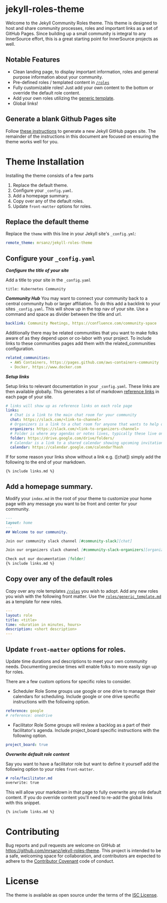 # jekyll-roles-theme

Welcome to the Jekyll Community Roles theme.  This theme is designed to host and share community processes, roles and important links as a set of GitHub Pages.  Since building up a small community is integral to any InnerSource effort, this is a great starting point for InnerSource projects as well.

## Notable Features

* Clean landing page, to display important information, roles and general purpose information about your community.
* Pre-defined roles / templated content in [`/roles`](/roles)
* Fully customizable roles!  Just add your own content to the bottom or override the default role content.
* Add your own roles utilizing the [generic template](/roles/generic_template.md). 
* Global links!

## Generate a blank Github Pages site

Follow [these instructions](newsite.md) to generate a new Jekyll GitHub pages site.  The remainder of the instructions in this document are focused on ensuring the theme works well for you.

# Theme Installation

Installing the theme consists of a few parts

1. Replace the default theme.
1. Configure your `_config.yaml`.
1. Add a homepage summary.
1. Copy over any of the default roles.
1. Update `front-matter` options for roles.

## Replace the default theme

Replace the `theme` with this line in your Jekyll site's `_config.yml`:

```yaml
remote_theme: mrsanz/jekyll-roles-theme
```

## Configure your `_config.yaml`


***Configure the title of your site***

Add a title to your site in the `_config.yaml`
```
title: Kubernetes Community
```

***Community Hub***
You may want to connect your community back to a central community hub or larger affiliation.  To do this add a backlink to your sites `_config.yaml`.  This will show up in the top nav of your site. Use a command and space as divider between the title and url.

```yaml
backlink: Community Meetings, https://confluence.com/community-space
```

Additionally there may be related communities that you want to make folks aware of as they depend upon or co-labor with your project.  To include links to these communities pages add them with the related_communities configuration.

```yaml
related_communities:
  - AWS Containers, https://pages.github.com/aws-containers-community
  - Docker, https://www.docker.com
```

***Setup links***

Setup links to relevant documentation in your `_config.yaml`.  These links are then available globally.  This generates a list of markdown [reference links](https://daringfireball.net/projects/markdown/syntax#link) in each page of your site.  

```yaml
# links will show up as reference links on each role page
links:
  # Chat is a link to the main chat room for your community
  chat: https://slack.com/<link-to-channel>
  # Organizers is a link to a chat room for anyone that wants to help organize a community. (optional)
  organizers: https://slack.com/<link-to-organizers-channel>
  # Folder is where any agendas or notes lives, typically these live on Google Drive or Microsoft OneDrive, but they could be a GitHub wiki.
  folder: https://drive.google.com/drive/folders/
  # Calendar is a link to a shared calendar showing upcoming invitations.
  calendar: https://calendar.google.com/calendar?hash
```

If for some reason your links show without a link e.g. ([chat]) simply add the following to the end of your markdown.
```
{% include links.md %}
```

## Add a homepage summary.

Modify your `index.md` in the root of your theme to customize your home page with any message you want to be front and center for your community.
``` md
---
layout: home
---
## Welcome to our community.  

Join our community slack channel [#community-slack][chat]

Join our organizers slack channel [#community-slack-organizers][organizers]

Check out our documentation [folder]
{% include links.md %}
```

## Copy over any of the default roles

Copy over any role templates [`/roles`](/roles) you wish to adopt.  Add any new roles you wish with the following front matter.  Use the [`roles/generic_template.md`](roles/generic_template.md) as a template for new roles.

```yaml
---
layout: role
title: <title>
time: <duration in minutes, hours>
description: <short description>
---
```

## Update `front-matter` options for roles.

Update time durations and descriptions to meet your own community needs.  Documenting precise times will enable folks to more easily sign up for roles.  

There are a few custom options for specific roles to consider.

- Scheduler Role
  Some groups use google or one drive to manage their calendars for scheduling.  Include google or one drive specific instructions with the following option.
``` yaml
reference: google
# reference: onedrive
```

- Facilitator Role
  Some groups will review a backlog as a part of their facilitator's agenda.  Include project_board specific instructions with the following option.
```yaml
project_board: true
``` 

***Overwrite default role content***

Say you want to have a facilitator role but want to define it yourself  add the following option to your roles `front-matter`.
```md
# role/facilitator.md
overwrite: true
```

This will allow your markdown in that page to fully overwrite any role default content.  If you do override content you'll need to re-add the global links with this snippet.
```
{% include links.md %}
```

# Contributing

Bug reports and pull requests are welcome on GitHub at https://github.com/mrsanz/jekyll-roles-theme. This project is intended to be a safe, welcoming space for collaboration, and contributors are expected to adhere to the [Contributor Covenant](http://contributor-covenant.org) code of conduct.

# License

The theme is available as open source under the terms of the [ISC License](https://opensource.org/licenses/ISC).

